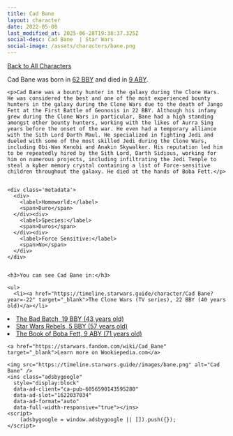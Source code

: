 ```yaml
---
title: Cad Bane
layout: character
date: 2022-05-08
last_modified_at: 2025-06-28T19:38:37.325Z
social-desc: Cad Bane  | Star Wars
social-image: /assets/characters/bane.png
---
```

<a href="/character" class="smaller">Back to All Characters</a>

<div class="character-profile container">
  <div class="col-10">
    <p>
    Cad Bane     was born in <a href="https://timeline.starwars.guide/character/Cad Bane?year=-62" target="_blank">62 BBY</a> and died in <a href="https://timeline.starwars.guide/character/Cad Bane?year=9" target="_blank">9 ABY</a>.        
    </p>

    <p>Cad Bane was a bounty hunter in the galaxy during the Clone Wars. He was considered the best and one of the most experienced bounty hunters in the galaxy during the Clone Wars due to the death of Jango Fett at the First Battle of Geonosis in 22 BBY. Although his infamy grew during the Clone Wars in particular, Bane had a high standing amongst other bounty hunters, working with the likes of Aurra Sing years before the onset of the war. He even had a temporary alliance with the Sith Lord Darth Maul. He specialized in fighting Jedi and dueled with some of the most skilled Jedi during the Clone Wars, including Obi-Wan Kenobi and Anakin Skywalker. His reputation led him to be repeatedly hired by the Sith Lord, Darth Sidious, working for him on numerous projects, including infiltrating the Jedi Temple to steal a kyber memory crystal containing a list of Force-sensitive children throughout the galaxy. He died at the hands of Boba Fett.</p>


    <div class='metadata'>
      <div>
        <label>Homeworld:</label>
        <span>Duro</span>
      </div><div>
        <label>Species:</label>
        <span>Duros</span>
      </div><div>
        <label>Force Sensitive:</label>
        <span>No</span>
      </div>
    </div>


    <h3>You can see Cad Bane in:</h3>

    <ul>
      <li><a href="https://timeline.starwars.guide/character/Cad Bane?year=-22" target="_blank">The Clone Wars (TV series), 22 BBY (40 years old)</a></li>
  <li><a href="https://timeline.starwars.guide/character/Cad Bane?year=-19" target="_blank">The Bad Batch, 19 BBY (43 years old)</a></li>
  <li><a href="https://timeline.starwars.guide/character/Cad Bane?year=-5" target="_blank">Star Wars Rebels, 5 BBY (57 years old)</a></li>
  <li><a href="https://timeline.starwars.guide/character/Cad Bane?year=9" target="_blank">The Book of Boba Fett, 9 ABY (71 years old)</a></li>
    </ul>

    <a href="https://starwars.fandom.com/wiki/Cad_Bane" target="_blank">Learn more on Wookiepedia.com</a>
  </div>
  <div class="character_image col-2">
    
    <img src="https://timeline.starwars.guide//images/bane.png" alt="Cad Bane" />
    <ins class="adsbygoogle"
      style="display:block"
      data-ad-client="ca-pub-6056590143595280"
      data-ad-slot="1622037034"
      data-ad-format="auto"
      data-full-width-responsive="true"></ins>
    <script>
        (adsbygoogle = window.adsbygoogle || []).push({});
    </script>
  </div>
</div>
